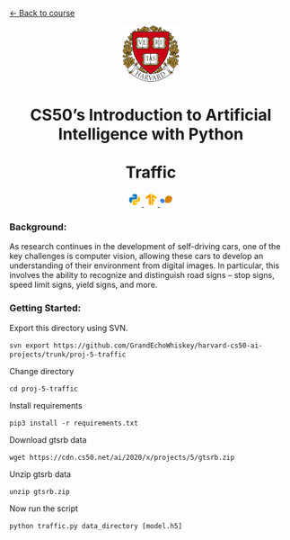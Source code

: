 [<- Back to course](../README.md)

<p align="center"><a href="https://cs50.harvard.edu/ai/2020">
  <img src="https://github.com/GrandEchoWhiskey/grandechowhiskey/blob/main/icons/course/harvard100.png" /><br>
</a></p>
<h1 align="center">CS50’s Introduction to Artificial Intelligence with Python<br><br>Traffic</h1>

<p align="center"><a href="#">
  <img src="https://github.com/GrandEchoWhiskey/grandechowhiskey/blob/main/icons/programming/python.png" />
  <img src="https://github.com/GrandEchoWhiskey/grandechowhiskey/blob/main/icons/programming/tensorflow.png" />
  <img src="https://github.com/GrandEchoWhiskey/grandechowhiskey/blob/main/icons/programming/scikit.png" />
</a></p>

### Background:
As research continues in the development of self-driving cars, one of the key challenges is computer vision, allowing these cars to develop an understanding of their environment from digital images. In particular, this involves the ability to recognize and distinguish road signs – stop signs, speed limit signs, yield signs, and more.

### Getting Started:
Export this directory using SVN.
```
svn export https://github.com/GrandEchoWhiskey/harvard-cs50-ai-projects/trunk/proj-5-traffic
```
Change directory
```
cd proj-5-traffic
```
Install requirements
```
pip3 install -r requirements.txt
```
Download gtsrb data
```
wget https://cdn.cs50.net/ai/2020/x/projects/5/gtsrb.zip
```
Unzip gtsrb data
```
unzip gtsrb.zip
```
Now run the script
```
python traffic.py data_directory [model.h5]
```
